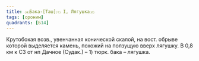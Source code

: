 ```yaml
---
title: ⒜Бака-[Таш]⒯ I, Лягушка⒵
tags: [ороним]
quadrants: [Б14]
---
```


Крутобокая возв., увенчанная конической скалой, на вост. обрыве которой
выделяется камень, похожий на ползущую вверх лягушку. В 0,8 км к СЗ от нп Дачное
(Судак.) – 1) тюрк. бака – лягушка.

